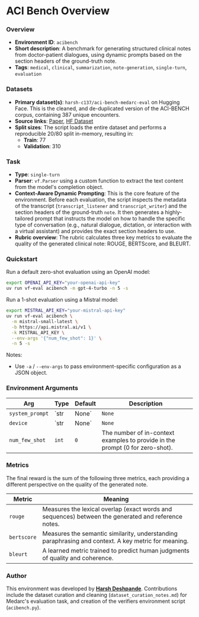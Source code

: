 # ACI Bench Overview

### Overview
- **Environment ID**: `acibench`
- **Short description**: A benchmark for generating structured clinical notes from doctor-patient dialogues, using dynamic prompts based on the section headers of the ground-truth note.
- **Tags**: `medical`, `clinical`, `summarization`, `note-generation`, `single-turn`, `evaluation`

### Datasets
- **Primary dataset(s)**: `harsh-c137/aci-bench-medarc-eval` on Hugging Face. This is the cleaned, and de-duplicated version of the ACI-BENCH corpus, containing 387 unique encounters.
- **Source links**: [Paper](https://arxiv.org/abs/2306.02022), [HF Dataset](https://huggingface.co/datasets/harsh-c137/aci-bench-medarc-eval)
- **Split sizes**: The script loads the entire dataset and performs a reproducible 20/80 split in-memory, resulting in:
    - **Train**: 77
    - **Validation**: 310

### Task
- **Type**: `single-turn`
- **Parser**: `vf.Parser` using a custom function to extract the text content from the model's completion object.
- **Context-Aware Dynamic Prompting**: This is the core feature of the environment. Before each evaluation, the script inspects the metadata of the transcript (`transcript_listener` and `transcript_writer`) and the section headers of the ground-truth `note`. It then generates a highly-tailored prompt that instructs the model on how to handle the specific type of conversation (e.g., natural dialogue, dictation, or interaction with a virtual assistant) and provides the exact section headers to use.
- **Rubric overview**: The rubric calculates three key metrics to evaluate the quality of the generated clinical note: ROUGE, BERTScore, and BLEURT.
### Quickstart
Run a default zero-shot evaluation using an OpenAI model:

```bash
export OPENAI_API_KEY="your-openai-api-key"
uv run vf-eval acibench -m gpt-4-turbo -n 5 -s
```

Run a 1-shot evaluation using a Mistral model:

```bash
export MISTRAL_API_KEY="your-mistral-api-key"
uv run vf-eval acibench \
  -m mistral-small-latest \
  -b https://api.mistral.ai/v1 \
  -k MISTRAL_API_KEY \
  --env-args '{"num_few_shot": 1}' \
  -n 5 -s
```

Notes:
- Use `-a` / `--env-args` to pass environment-specific configuration as a JSON object.

### Environment Arguments

| Arg             | Type         | Default | Description                                                                 |
| --------------- | ------------ | ------- | --------------------------------------------------------------------------- |
| `system_prompt` | `str | None` | `None`  | An optional custom system prompt to override the default.                   |
| `device`        | `str | None` | `None`  | Device for metric computation (e.g., `"cuda:0"`). Defaults to CPU.          |
| `num_few_shot`  | `int`        | `0`     | The number of in-context examples to provide in the prompt (0 for zero-shot). |

### Metrics
The final reward is the sum of the following three metrics, each providing a different perspective on the quality of the generated note.

| Metric      | Meaning                                                                                       |
| ----------- | --------------------------------------------------------------------------------------------- |
| `rouge`     | Measures the lexical overlap (exact words and sequences) between the generated and reference notes. |
| `bertscore` | Measures the semantic similarity, understanding paraphrasing and context. A key metric for meaning. |
| `bleurt`    | A learned metric trained to predict human judgments of quality and coherence.                 |


### Author
This environment was developed by **[Harsh Deshpande](https://www.linkedin.com/in/harsh-deshpande-v1/)**. Contributions include the dataset curation and cleaning (`dataset_curation_notes.md`) for Medarc's evaluation task, and creation of the verifiers environment script (`acibench.py`).
